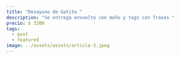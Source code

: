 ```yaml
---
title: "Desayuno de Gatito "
description: "Se entrega envuelto con moño y tags con frases "
precio: $ 3300
tags:
  - post
  - featured
image: ../assets/assets/article-3.jpeg
---
```

